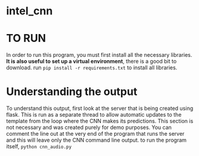 # intel_cnn

# TO RUN
In order to run this program, you must first install all the necessary libraries. **It is also useful to set up a virtual environment**, there is a good bit to download.
run `pip install -r requirements.txt` to install all libraries. 
# Understanding the output
To understand this output, first look at the server that is being created using flask. This is run as a separate thread to allow automatic updates to the template from the loop where the CNN makes its predictions. This section is not necessary and was created purely for demo purposes. You can comment the line out at the very end of the program that runs the server and this will leave only the CNN command line output. 
to run the program itself, `python cnn_audio.py`
